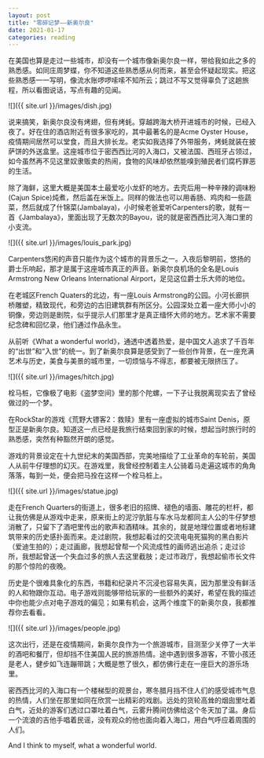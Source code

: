 ```yaml
---
layout: post
title: "零碎记梦——新奥尔良"
date: 2021-01-17
categories: reading
---
```


在美国也算是走过一些城市，却没有一个城市像新奥尔良一样，带给我如此之多的熟悉感。如同庄周梦蝶，你不知道这些熟悉感从何而来，甚至会怀疑起现实。把这些熟悉感一一写明，像流水账啰啰嗦嗦不知所云；跳过不写又觉得辜负了这趟旅程，所以看图说话，写点有趣的见闻。

![]({{ site.url }}/images/dish.jpg)

说来搞笑，新奥尔良没有烤翅，但有烤蚝。穿越跨海大桥开进城市的时候，已经入夜了。好在住的酒店附近有很多家吃的，其中最著名的是Acme Oyster House，疫情期间居然可以堂食，而且大排长龙。老实如我选择了外带服务，烤蚝就装在披萨饼的外送盒里。这座城市位于密西西比河的入海口，又被法国、西班牙占领过，如今虽然再不见这里奴隶贩卖的热闹，食物的风味却依然能嗅到殖民者们腐朽罪恶的生活。

除了海鲜，这里大概是美国本土最爱吃小龙虾的地方。去壳后用一种辛辣的调味粉(Cajun Spice)炖煮，然后盖在米饭上。同样的做法也可以用香肠、鸡肉和一些蔬菜，然后就成了什锦菜(Jambalaya)，小时候老爸爱听Carpenters的歌，就有一首《Jambalaya》，里面出现了无数次的Bayou，说的就是密西西比河入海口里的小支流。

![]({{ site.url }}/images/louis_park.jpg)

Carpenters悠闲的声音只能作为这个城市的背景乐之一。入夜后黎明前，悠扬的爵士乐响起，那才是属于这座城市真正的声音。新奥尔良机场的全名是Louis Armstrong New Orleans International Airport，足见这位爵士乐大师的地位。

在老城区French Quaters的北边，有一座Louis Armstrong的公园。小河长廊拱桥雕塑，精致现代，和旁边的古旧建筑群有所区分。公园深处立着一座大师小小的铜像，旁边则是剧院，似乎提示人们那里才是真正缅怀大师的地方。艺术家不需要纪念碑和回忆录，他们通过作品永生。

从前听《What a wonderful world》，通透中透着热爱，是中国文人追求了千百年的“出世”和“入世”的统一。到了新奥尔良算是感受到了一些创作背景，在一座充满艺术与历史，美食与美景的城市里，一切烦恼与不得志，都要被无限挤压了。

![]({{ site.url }}/images/hitch.jpg)

栓马桩，它像极了电影《盗梦空间》里的那个陀螺，一下子让我脱离现实去了曾经做过的一个梦。

在RockStar的游戏《荒野大镖客2：救赎》里有一座虚拟的城市Saint Denis，原型正是新奥尔良。知道这一点已经是我旅行结束回到家的时候，想起当时旅行时的熟悉感，突然有种豁然开朗的感觉。

游戏的背景设定在十九世纪末的美国西部，完美地描绘了工业革命的车轮前，美国人从前牛仔理想的幻灭。在游戏里，我曾经控制着主人公骑着马走遍这城市的角角落落，每到一处，便会把马拴在这样一个栓马桩上。

![]({{ site.url }}/images/statue.jpg)

走在French Quarters的街道上，很多老旧的招牌、褪色的墙面、雕花的栏杆，都让我仿佛是从游戏中走来，原来街上的泥泞肮脏与车水马龙都同主人公的牛仔梦想消散了，只留下了酒吧里传出的歌声和酒精味。其余的，就是地理位置或者地标建筑带来的历史感扑面而来。走过剧院，我想起看过的交流电电死猫狗的黑白影片（爱迪生拍的）；走过画廊，我想起曾帮一个风流成性的画师逃出追杀；走过诊所，我想起曾送一个失血过多的旅人去这里截肢；走过市政厅，我想起偷市长文件的那个惊险的夜晚。

历史是个很难具象化的东西，书籍和纪录片不沉浸也容易失真，因为那里没有鲜活的人和物跟你互动。电子游戏则能够带给玩家的一些额外的美好，希望在我的描述中你也能少点对电子游戏的偏见；如果有机会，这两个维度下的新奥尔良，我都推荐你去看看。

![]({{ site.url }}/images/people.jpg)

这次出行，还是在疫情期间，新奥尔良作为一个旅游城市，目测至少关停了一大半的酒吧和餐厅，但却挡不住美国人民的旅游热情。途中遇到很多游客，不管小孩还是老人，健步如飞连蹦带跳；大概是憋了很久，都仿佛行走在一座巨大的游乐场里。

密西西比河的入海口有一个楼梯型的观景台，寒冬腊月挡不住人们的感受城市气息的热情，人们坐在那里如同在欣赏一出精彩的戏剧。远处的货轮高耸的烟囱里吐着白气，近处的游客们透过口罩吐着白气，云雾升腾间仿佛给这个冬天加了温。身后一个流浪的吉他手唱着民谣，没有观众的他也面向着入海口，用白气呼应着周围的人们。

And I think to myself, what a wonderful world.